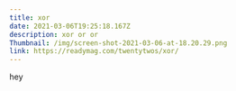 ```yaml
---
title: xor
date: 2021-03-06T19:25:18.167Z
description: xor or or
Thumbnail: /img/screen-shot-2021-03-06-at-18.20.29.png
link: https://readymag.com/twentytwos/xor/
---
```

hey